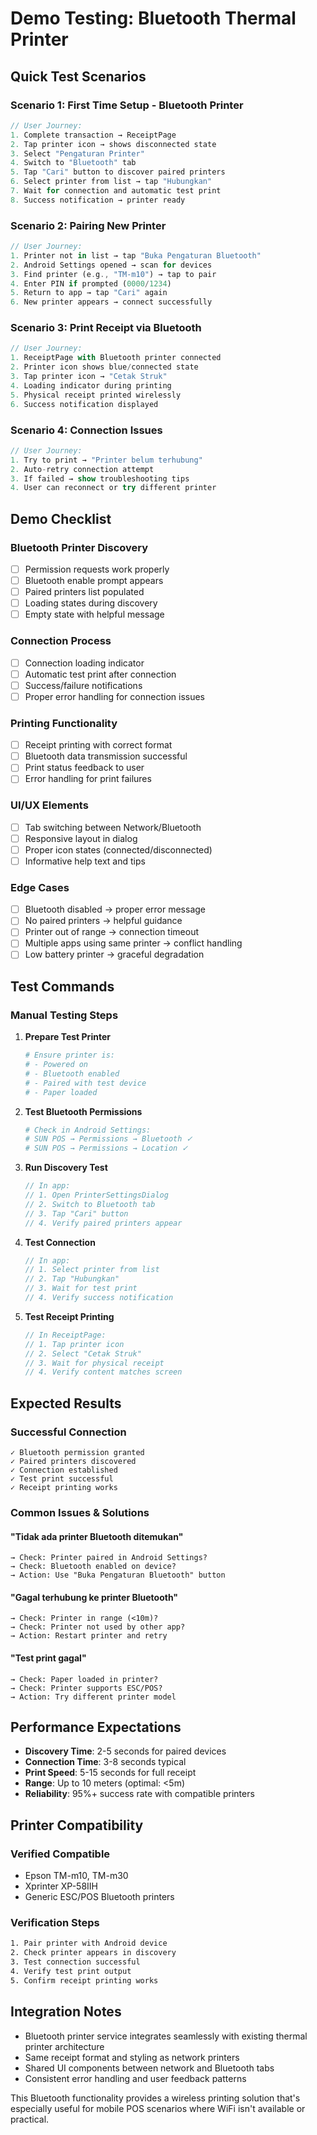 # Demo Testing: Bluetooth Thermal Printer

## Quick Test Scenarios

### Scenario 1: First Time Setup - Bluetooth Printer

```dart
// User Journey:
1. Complete transaction → ReceiptPage
2. Tap printer icon → shows disconnected state
3. Select "Pengaturan Printer"
4. Switch to "Bluetooth" tab
5. Tap "Cari" button to discover paired printers
6. Select printer from list → tap "Hubungkan"
7. Wait for connection and automatic test print
8. Success notification → printer ready
```

### Scenario 2: Pairing New Printer

```dart
// User Journey:
1. Printer not in list → tap "Buka Pengaturan Bluetooth"
2. Android Settings opened → scan for devices
3. Find printer (e.g., "TM-m10") → tap to pair
4. Enter PIN if prompted (0000/1234)
5. Return to app → tap "Cari" again
6. New printer appears → connect successfully
```

### Scenario 3: Print Receipt via Bluetooth

```dart
// User Journey:
1. ReceiptPage with Bluetooth printer connected
2. Printer icon shows blue/connected state
3. Tap printer icon → "Cetak Struk"
4. Loading indicator during printing
5. Physical receipt printed wirelessly
6. Success notification displayed
```

### Scenario 4: Connection Issues

```dart
// User Journey:
1. Try to print → "Printer belum terhubung"
2. Auto-retry connection attempt
3. If failed → show troubleshooting tips
4. User can reconnect or try different printer
```

## Demo Checklist

### Bluetooth Printer Discovery

- [ ] Permission requests work properly
- [ ] Bluetooth enable prompt appears
- [ ] Paired printers list populated
- [ ] Loading states during discovery
- [ ] Empty state with helpful message

### Connection Process

- [ ] Connection loading indicator
- [ ] Automatic test print after connection
- [ ] Success/failure notifications
- [ ] Proper error handling for connection issues

### Printing Functionality

- [ ] Receipt printing with correct format
- [ ] Bluetooth data transmission successful
- [ ] Print status feedback to user
- [ ] Error handling for print failures

### UI/UX Elements

- [ ] Tab switching between Network/Bluetooth
- [ ] Responsive layout in dialog
- [ ] Proper icon states (connected/disconnected)
- [ ] Informative help text and tips

### Edge Cases

- [ ] Bluetooth disabled → proper error message
- [ ] No paired printers → helpful guidance
- [ ] Printer out of range → connection timeout
- [ ] Multiple apps using same printer → conflict handling
- [ ] Low battery printer → graceful degradation

## Test Commands

### Manual Testing Steps

1. **Prepare Test Printer**

   ```bash
   # Ensure printer is:
   # - Powered on
   # - Bluetooth enabled
   # - Paired with test device
   # - Paper loaded
   ```

2. **Test Bluetooth Permissions**

   ```bash
   # Check in Android Settings:
   # SUN POS → Permissions → Bluetooth ✓
   # SUN POS → Permissions → Location ✓
   ```

3. **Run Discovery Test**

   ```dart
   // In app:
   // 1. Open PrinterSettingsDialog
   // 2. Switch to Bluetooth tab
   // 3. Tap "Cari" button
   // 4. Verify paired printers appear
   ```

4. **Test Connection**

   ```dart
   // In app:
   // 1. Select printer from list
   // 2. Tap "Hubungkan"
   // 3. Wait for test print
   // 4. Verify success notification
   ```

5. **Test Receipt Printing**
   ```dart
   // In ReceiptPage:
   // 1. Tap printer icon
   // 2. Select "Cetak Struk"
   // 3. Wait for physical receipt
   // 4. Verify content matches screen
   ```

## Expected Results

### Successful Connection

```
✓ Bluetooth permission granted
✓ Paired printers discovered
✓ Connection established
✓ Test print successful
✓ Receipt printing works
```

### Common Issues & Solutions

#### "Tidak ada printer Bluetooth ditemukan"

```
→ Check: Printer paired in Android Settings?
→ Check: Bluetooth enabled on device?
→ Action: Use "Buka Pengaturan Bluetooth" button
```

#### "Gagal terhubung ke printer Bluetooth"

```
→ Check: Printer in range (<10m)?
→ Check: Printer not used by other app?
→ Action: Restart printer and retry
```

#### "Test print gagal"

```
→ Check: Paper loaded in printer?
→ Check: Printer supports ESC/POS?
→ Action: Try different printer model
```

## Performance Expectations

- **Discovery Time**: 2-5 seconds for paired devices
- **Connection Time**: 3-8 seconds typical
- **Print Speed**: 5-15 seconds for full receipt
- **Range**: Up to 10 meters (optimal: <5m)
- **Reliability**: 95%+ success rate with compatible printers

## Printer Compatibility

### Verified Compatible

- Epson TM-m10, TM-m30
- Xprinter XP-58IIH
- Generic ESC/POS Bluetooth printers

### Verification Steps

```bash
1. Pair printer with Android device
2. Check printer appears in discovery
3. Test connection successful
4. Verify test print output
5. Confirm receipt printing works
```

## Integration Notes

- Bluetooth printer service integrates seamlessly with existing thermal printer architecture
- Same receipt format and styling as network printers
- Shared UI components between network and Bluetooth tabs
- Consistent error handling and user feedback patterns

This Bluetooth functionality provides a wireless printing solution that's especially useful for mobile POS scenarios where WiFi isn't available or practical.
